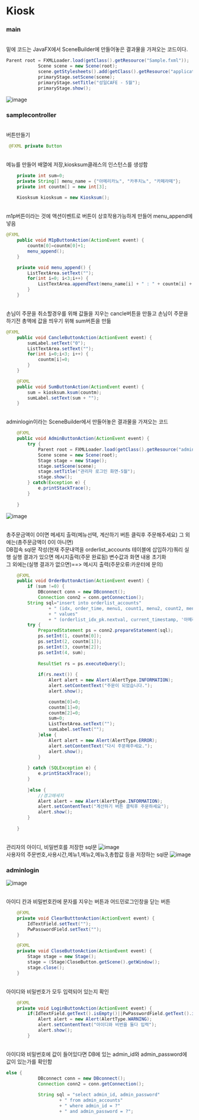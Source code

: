 # Kiosk

### main
<br>밑에 코드는 JavaFX에서 SceneBuilder에 만들어놓은 결과물을 가져오는 코드이다.
``` java
Parent root = FXMLLoader.load(getClass().getResource("Sample.fxml"));
			Scene scene = new Scene(root);
			scene.getStylesheets().add(getClass().getResource("application.css").toExternalForm());
			primaryStage.setScene(scene);
			primaryStage.setTitle("성일CAFE - 5월");
			primaryStage.show();
```
![image](https://github.com/yeonjuyeong/Kiosk/assets/123055714/58f0b6fe-3bbf-4cc8-bbf6-84593f3260ec)

### samplecontroller
<br>버튼만들기
```java
 @FXML private Button
```

<br>메뉴를 만들어 배열에 저장,kiosksum클래스의 인스턴스를 생성함
```java
    private int sum=0;
    private String[] menu_name = {"아메리카노", "카푸치노", "카페라떼"};  
    private int countm[] = new int[3];
    
    Kiosksum kiosksum = new Kiosksum();
```

<br>m1p버튼이라는 것에 액션이벤트로 버튼이 상호작용가능하게 만들어 menu_append에 넣음
```java
@FXML
    public void M1pButtonAction(ActionEvent event) {
    	countm[0]=countm[0]+1;
    	menu_append();
    }

	private void menu_append() {		
		ListTextArea.setText("");
		for(int i=0; i<3;i++) {
			ListTextArea.appendText(menu_name[i] + " : " + countm[i] + "잔"+"\n");
		}	
	}
```

<br>손님이 주문을 취소할경우를 위해 값들을 지우는 cancle버튼을 만들고 손님이 주문을 하기전 총액에 값을 띄우기 위해 sum버튼을 만듦
```java
@FXML
    public void CancleButtonAction(ActionEvent event) {
    	sumLabel.setText("0");
    	ListTextArea.setText("");
    	for(int i=0;i<3; i++) {
    		countm[i]=0;
    	}	
    }

    @FXML
    public void SumButtonAction(ActionEvent event) {
    	sum = kiosksum.ksum(countm);
    	sumLabel.setText(sum + "");
    }
```

<br>adminlogin이라는 SceneBuilder에서 만들어놓은 결과물을 가져오는 코드
```java
    @FXML
    public void AdminButtonAction(ActionEvent event) {
    	try {
			Parent root = FXMLLoader.load(getClass().getResource("adminlogin.fxml"));
			Scene scene = new Scene(root);
			Stage stage = new Stage();
			stage.setScene(scene);
			stage.setTitle("관리자 로그인 화면-5월");
			stage.show();
		} catch(Exception e) {
			e.printStackTrace();
		}
    
    }
```
![image](https://github.com/yeonjuyeong/Kiosk/assets/123055714/2423aefb-7e75-4790-8407-ead0c472016d)

<br>총주문금액이 0이면 메세지 출력(메뉴선택, 계산하기 버튼 클릭후 주문해주세요) 그 외에는(총주문금액이 0이 아니면)
<br>DB접속 sql문 작성(현재 주문내역을 orderlist_accounts 테이블에 삽입하기)쿼리 실행 실행 결과가 있으면 메시지출력(주문 완료됨) 변수값과 화면 내용 초기화
<br>그 외에는(실행 결과가 없으면)==> 메시지 출력(주문오류:카운터에 문의)
```java
    @FXML
    public void OrderButtonAction(ActionEvent event) {
    	if (sum !=0) {
    		DBconnect conn = new DBconnect();
    		Connection conn2 = conn.getConnection();
    	String sql="insert into orderlist_accounts"
    			+ " (idx, order_time, menu1, count1, menu2, count2, menu3, count3, total)"
    			+ " values"
    			+ " (orderlist_idx_pk.nextval, current_timestamp, '아메리카노', ?, '카푸치노', ?, '카페라떼', ?, ? )";
    	try {
			PreparedStatement ps = conn2.prepareStatement(sql);
			ps.setInt(1, countm[0]);
			ps.setInt(2, countm[1]);
			ps.setInt(3, countm[2]);
			ps.setInt(4, sum);
			
			ResultSet rs = ps.executeQuery();
			
			if(rs.next()) {
				Alert alert = new Alert(AlertType.INFORMATION);
				alert.setContentText("주문이 되었습니다.");
				alert.show();

				countm[0]=0;
				countm[1]=0;
				countm[2]=0;
				sum=0;
				ListTextArea.setText("");
				sumLabel.setText("");
			}else {
				Alert alert = new Alert(AlertType.ERROR);
				alert.setContentText("다시 주문해주세요.");
				alert.show();
			}
			
		} catch (SQLException e) {
			e.printStackTrace();
		}
    	
		}else {
			//경고매세지
    		Alert alert = new Alert(AlertType.INFORMATION);
    		alert.setContentText("계산하기 버튼 클릭후 주문하세요");
    		alert.show(); 
		}	
    	    	
    }
```
<br>관리자의 아이디, 비밀번호를 저장한 sql문
  ![image](https://github.com/yeonjuyeong/Kiosk/assets/123055714/b3af9533-287a-43bd-a488-4e65e7beabdc)
<br>사용자의 주문번호,사용시간,메뉴1,메뉴2,메뉴3,총합값 등을 저장하는 sql문
![image](https://github.com/yeonjuyeong/Kiosk/assets/123055714/c94162d1-cacf-4f43-888c-469c590aa9c6)

### adminlogin

![image](https://github.com/yeonjuyeong/Kiosk/assets/123055714/2423aefb-7e75-4790-8407-ead0c472016d)

<br>아이디 칸과 비밀번호칸에 문자를 지우는 버튼과 어드민로그인창을 닫는 버튼
```java
	@FXML
	private void ClearButttonAction(ActionEvent event) {
		IdTextField.setText("");
		PwPasswordField.setText("");
	}

	@FXML
	private void CloseButtonAction(ActionEvent event) {
		Stage stage = new Stage();
		stage = (Stage)CloseButton.getScene().getWindow();
		stage.close();	
	}
```

<br>아이디와 비밀번호가 모두 입력되어 있는지 확인
```java
	@FXML
	private void LoginButtonAction(ActionEvent event) {
		if(IdTextField.getText().isEmpty()||PwPasswordField.getText().isEmpty()) {
			Alert alert = new Alert(AlertType.WARNING);
			alert.setContentText("아이디와 비번을 둘다 입력");
			alert.show();
		}
```
<br>아이디와 비밀번호에 값이 들어있다면 DB에 있는 admin_id와 admin_password에 값이 있는가를 확인함
```java
else {
			DBconnect conn = new DBconnect();
			Connection conn2 = conn.getConnection();
			
			String sql = "select admin_id, admin_password"
					+ " from admin_accounts"
					+ " where admin_id = ?"
					+ " and admin_password = ?";
```











